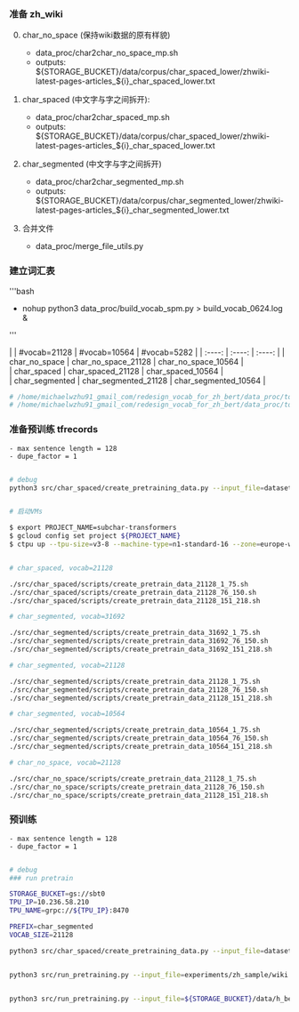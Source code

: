 

### 准备 zh_wiki

0. char_no_space (保持wiki数据的原有样貌)
    - data_proc/char2char_no_space_mp.sh
    - outputs: ${STORAGE_BUCKET}/data/corpus/char_spaced_lower/zhwiki-latest-pages-articles_${i}_char_spaced_lower.txt

1. char_spaced (中文字与字之间拆开):
    - data_proc/char2char_spaced_mp.sh
    - outputs: ${STORAGE_BUCKET}/data/corpus/char_spaced_lower/zhwiki-latest-pages-articles_${i}_char_spaced_lower.txt

2. char_segmented (中文字与字之间拆开)
    - data_proc/char2char_segmented_mp.sh
    - outputs: ${STORAGE_BUCKET}/data/corpus/char_segmented_lower/zhwiki-latest-pages-articles_${i}_char_segmented_lower.txt

3. 合并文件
    - data_proc/merge_file_utils.py



### 建立词汇表

'''bash

- nohup python3 data_proc/build_vocab_spm.py > build_vocab_0624.log &

'''
    


|  | #vocab=21128 | #vocab=10564 |  #vocab=5282   |
| :----: | :----: | :----: | 
| char_no_space	     |      char_no_space_21128     |   char_no_space_10564      |   
|  char_spaced       |     char_spaced_21128      |   char_spaced_10564    |   
|  char_segmented       |       char_segmented_21128    |     char_segmented_10564       |

```bash
# /home/michaelwzhu91_gmail_com/redesign_vocab_for_zh_bert/data_proc/tokenizers/sentencepiece/char_segmented-21128-clean.model
# /home/michaelwzhu91_gmail_com/redesign_vocab_for_zh_bert/data_proc/tokenizers/sentencepiece/char_segmented-21128-clean.vocab

```


### 准备预训练 tfrecords

    - max sentence length = 128
    - dupe_factor = 1
    
```bash

# debug
python3 src/char_spaced/create_pretraining_data.py --input_file=datasets/zh_sample/wiki.valid.raw --output_file=experiments/zh_sample/wiki.valid.%s.tfrecord --do_lower_case=True --do_whole_word_mask=True --max_seq_length=128 --max_predictions_per_seq=13 --masked_lm_prob=0.1 --dupe_factor=2 --bert_tokenizer_name data_proc/tokenizers/char_spaced_21128-vocab.txt


# 启动VMs

$ export PROJECT_NAME=subchar-transformers
$ gcloud config set project ${PROJECT_NAME}
$ ctpu up --tpu-size=v3-8 --machine-type=n1-standard-16 --zone=europe-west4-a --tf-version=1.15 --name=h-bert-0


# char_spaced, vocab=21128

./src/char_spaced/scripts/create_pretrain_data_21128_1_75.sh
./src/char_spaced/scripts/create_pretrain_data_21128_76_150.sh
./src/char_spaced/scripts/create_pretrain_data_21128_151_218.sh

# char_segmented, vocab=31692

./src/char_segmented/scripts/create_pretrain_data_31692_1_75.sh
./src/char_segmented/scripts/create_pretrain_data_31692_76_150.sh
./src/char_segmented/scripts/create_pretrain_data_31692_151_218.sh

# char_segmented, vocab=21128

./src/char_segmented/scripts/create_pretrain_data_21128_1_75.sh
./src/char_segmented/scripts/create_pretrain_data_21128_76_150.sh
./src/char_segmented/scripts/create_pretrain_data_21128_151_218.sh

# char_segmented, vocab=10564

./src/char_segmented/scripts/create_pretrain_data_10564_1_75.sh
./src/char_segmented/scripts/create_pretrain_data_10564_76_150.sh
./src/char_segmented/scripts/create_pretrain_data_10564_151_218.sh

# char_no_space, vocab=21128

./src/char_no_space/scripts/create_pretrain_data_21128_1_75.sh
./src/char_no_space/scripts/create_pretrain_data_21128_76_150.sh
./src/char_no_space/scripts/create_pretrain_data_21128_151_218.sh

```

### 预训练

    - max sentence length = 128
    - dupe_factor = 1
    
```bash

# debug
### run pretrain

STORAGE_BUCKET=gs://sbt0
TPU_IP=10.236.58.210
TPU_NAME=grpc://${TPU_IP}:8470

PREFIX=char_segmented
VOCAB_SIZE=21128

python3 src/char_spaced/create_pretraining_data.py --input_file=datasets/zh_sample/wiki.valid.raw --output_file=experiments/zh_sample/wiki.valid.%s.tfrecord --do_lower_case=True --do_whole_word_mask=True --max_seq_length=128 --max_predictions_per_seq=13 --masked_lm_prob=0.1 --dupe_factor=2 --vocab_file data_proc/tokenizers/sentencepiece/char_segmented-21128-clean.vocab --spm_model_file data_proc/tokenizers/sentencepiece/char_segmented-21128-clean.model


python3 src/run_pretraining.py --input_file=experiments/zh_sample/wiki.valid.0.tfrecord --output_dir=experiments/zh_sample/run_debug/ --albert_config_file=./resources/albert_base_v2/config.json --do_train --do_eval --dev_input_file=experiments/zh_sample/wiki.valid.1.tfrecord --use_tpu --num_tpu_cores=8 --tpu_name=grpc://10.77.62.58:8470 --train_batch_size=16 --eval_batch_size=64 --max_seq_length=128 --max_predictions_per_seq=13 --optimizer="lamb" --learning_rate=4e-4 --num_train_steps=100 --num_warmup_steps=5 --save_checkpoints_steps=5


python3 src/run_pretraining.py --input_file=${STORAGE_BUCKET}/data/h_bert/data_records/zhwiki_train_examples_*_*.tfrecord --output_dir=${STORAGE_BUCKET}/experiments/h_bert/pretraining/length_512_sememe_16_steps_125k_time_0507_0/ --albert_config_file=./resources/albert_base_v2/config.json --do_train --do_eval --dev_input_file=${STORAGE_BUCKET}/data/h_bert/data_records/zhwiki_train_examples_110_*.tfrecord --use_tpu --num_tpu_cores=8 --tpu_name=${TPU_NAME} --train_batch_size=1024 --eval_batch_size=64 --max_seq_length=512 --max_sememe_length=16 --max_predictions_per_seq=51 --optimizer="lamb" --learning_rate=4e-4 --num_train_steps=125000 --num_warmup_steps=3125 --save_checkpoints_steps=5000

